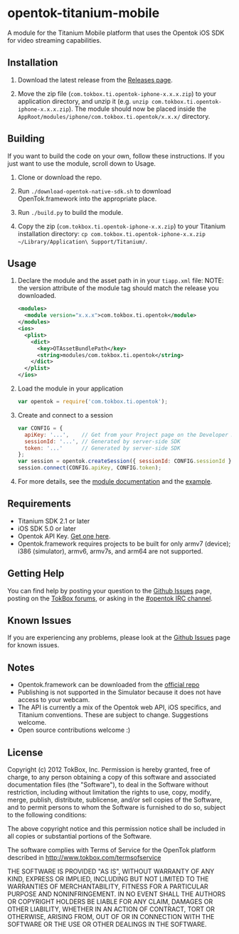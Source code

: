 opentok-titanium-mobile
================
A module for the Titanium Mobile platform that uses the Opentok iOS SDK for video streaming capabilities.

Installation
------------
1.  Download the latest release from the [Releases page](./releases).

2.  Move the zip file (`com.tokbox.ti.opentok-iphone-x.x.x.zip`) to your application directory, and unzip it
    (e.g. `unzip com.tokbox.ti.opentok-iphone-x.x.x.zip`). The module should now be placed inside the
    `AppRoot/modules/iphone/com.tokbox.ti.opentok/x.x.x/` directory.

Building
------------
If you want to build the code on your own, follow these instructions. If you just want to use the module, scroll down to Usage.

1.  Clone or download the repo.

2.  Run `./download-opentok-native-sdk.sh` to download OpenTok.framework into the appropriate place.

3.  Run `./build.py` to build the module.

4.  Copy the zip (`com.tokbox.ti.opentok-iphone-x.x.zip`) to your Titanium installation directory:
    `cp com.tokbox.ti.opentok-iphone-x.x.zip ~/Library/Application\ Support/Titanium/`.

Usage
-----
1.  Declare the module and the asset path in in your `tiapp.xml` file:
    NOTE: the version attribute of the module tag should match the release you downloaded.

    ```xml
    <modules>
      <module version="x.x.x">com.tokbox.ti.opentok</module>
    </modules>
    <ios>
      <plist>
        <dict>
          <key>OTAssetBundlePath</key>
          <string>modules/com.tokbox.ti.opentok</string>
        </dict>
      </plist>
    </ios>
    ```

2.  Load the module in your application

    ```javascript
    var opentok = require('com.tokbox.ti.opentok');
    ```
	
3.  Create and connect to a session

    ```javascript
    var CONFIG = {
      apiKey: '...',    // Get from your Project page on the Developer Dashboard (https://dashboard.tokbox.com/projects)
      sessionId: '...', // Generated by server-side SDK
      token: '...'      // Generated by server-side SDK
    };
    var session = opentok.createSession({ sessionId: CONFIG.sessionId });
    session.connect(CONFIG.apiKey, CONFIG.token);
    ```

4.  For more details, see the [module documentation](opentok-titanium-mobile/tree/master/documentation/index.md) and the 
    [example](https://github.com/opentok/Opentok-Titanium-HelloWorld).

Requirements
------------
*  Titanium SDK 2.1 or later
*  iOS SDK 5.0 or later
*  Opentok API Key. [Get one here](https://dashboard.tokbox.com/signups/new).
*  Opentok.framework requires projects to be built for only armv7 (device); i386 (simulator), armv6, armv7s, and arm64 are not supported.

Getting Help
------------

You can find help by posting your question to the [Github Issues](https://github.com/opentok/opentok-titanium-mobile/issues)
page, posting on the [TokBox forums](http://www.tokbox.com/forums/), or asking in the 
[#opentok IRC channel](http://www.tokbox.com/support/officehours).

Known Issues
------------

If you are experiencing any problems, please look at the [Github Issues](https://github.com/opentok/opentok-titanium-mobile/issues)
page for known issues.

Notes
-----
*  Opentok.framework can be downloaded from the [official repo](https://github.com/opentok/opentok-ios-sdk)
*  Publishing is not supported in the Simulator because it does not have access to your webcam.
*  The API is currently a mix of the Opentok web API, iOS specifics, and Titanium conventions. These are subject
   to change. Suggestions welcome.
*  Open source contributions welcome :)

License
-------
Copyright (c) 2012 TokBox, Inc.
Permission is hereby granted, free of charge, to any person obtaining a copy of
this software and associated documentation files (the "Software"), to deal in 
the Software without restriction, including without limitation the rights to 
use, copy, modify, merge, publish, distribute, sublicense, and/or sell copies 
of the Software, and to permit persons to whom the Software is furnished to do 
so, subject to the following conditions:

The above copyright notice and this permission notice shall be included in all 
copies or substantial portions of the Software.

The software complies with Terms of Service for the OpenTok platform described 
in http://www.tokbox.com/termsofservice

THE SOFTWARE IS PROVIDED "AS IS", WITHOUT WARRANTY OF ANY KIND, EXPRESS OR 
IMPLIED, INCLUDING BUT NOT LIMITED TO THE WARRANTIES OF MERCHANTABILITY, 
FITNESS FOR A PARTICULAR PURPOSE AND NONINFRINGEMENT. IN NO EVENT SHALL THE 
AUTHORS OR COPYRIGHT HOLDERS BE LIABLE FOR ANY CLAIM, DAMAGES OR OTHER 
LIABILITY, WHETHER IN AN ACTION OF CONTRACT, TORT OR OTHERWISE, ARISING FROM, 
OUT OF OR IN CONNECTION WITH THE SOFTWARE OR THE USE OR OTHER DEALINGS IN THE 
SOFTWARE.

